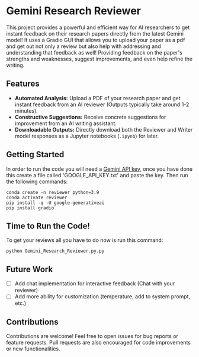 # Gemini Research Reviewer

This project provides a powerful and efficient way for AI researchers to get instant feedback on their research papers directly from the latest Gemini model! It uses a Gradio GUI that allows you to upload your paper as a pdf and get out not only a review but also help with addressing and understanding that feedback as well! Providing feedback on the paper's strengths and weaknesses, suggest improvements, and even help refine the writing.

## Features

* **Automated Analysis:** Upload a PDF of your research paper and get instant feedback from an AI reviewer (Outputs typically take around 1-2 minutes).
* **Constructive Suggestions:** Receive concrete suggestions for improvement from an AI writing assistant.
* **Downloadable Outputs:** Directly download both the Reviewer and Writer model responses as a Jupyter notebooks (`.ipynb`) for later.

## Getting Started

In order to run the code you will need a [Gemini API key](https://ai.google.dev), once you have done this create a file called 'GOOGLE_API_KEY.txt' and paste the key. Then run the following commands:

   ```
   conda create -n reviewer python=3.9
   conda activate reviewer
   pip install -q -U google-generativeai
   pip install gradio
   ```

## Time to Run the Code!
To get your reviews all you have to do now is run this command:
   ```
   python Gemini_Research_Reviewer.py.py
   ```

## Future Work

- [ ]  Add chat implementation for interactive feedback (Chat with your reviewer)
- [ ]  Add more ability for customization (temperature, add to system prompt, etc.)

## Contributions
Contributions are welcome! Feel free to open issues for bug reports or feature requests. Pull requests are also encouraged for code improvements or new functionalities.

